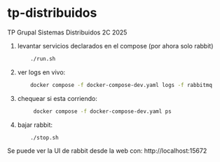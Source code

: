 # tp-distribuidos
TP Grupal Sistemas Distribuidos 2C 2025

1. levantar servicios declarados en el compose (por ahora solo rabbit)
    ```bash
        ./run.sh
    ```

2. ver logs en vivo:
    ```bash
        docker compose -f docker-compose-dev.yaml logs -f rabbitmq
    ```
3. chequear si esta corriendo:
   ```bash
        docker compose -f docker-compose-dev.yaml ps
    ```

4. bajar rabbit:
    ```bash
        ./stop.sh
    ```

Se puede ver la UI de rabbit desde la web con: http://localhost:15672
